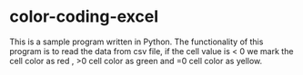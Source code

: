 # color-coding-excel
This is a sample program written in Python. The functionality of this program is to read the data from csv file, if the cell value is < 0 we mark the cell color as red , >0 cell color as green and =0 cell color as yellow.
